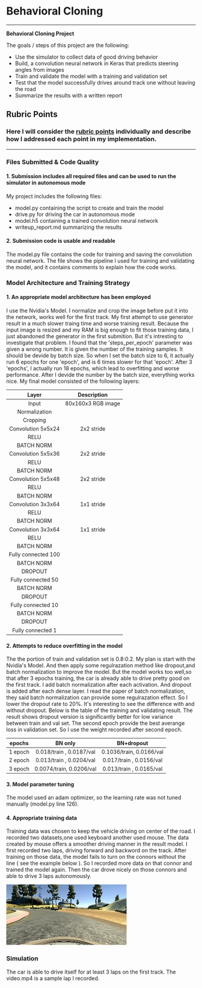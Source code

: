 # **Behavioral Cloning** 

---

**Behavioral Cloning Project**

The goals / steps of this project are the following:
* Use the simulator to collect data of good driving behavior
* Build, a convolution neural network in Keras that predicts steering angles from images
* Train and validate the model with a training and validation set
* Test that the model successfully drives around track one without leaving the road
* Summarize the results with a written report


[//]: # (Image References)

[image1]: ./examples/ex1.jpg "fail example"

## Rubric Points
### Here I will consider the [rubric points](https://review.udacity.com/#!/rubrics/432/view) individually and describe how I addressed each point in my implementation.  

---
### Files Submitted & Code Quality

#### 1. Submission includes all required files and can be used to run the simulator in autonomous mode

My project includes the following files:
* model.py containing the script to create and train the model
* drive.py for driving the car in autonomous mode
* model.h5 containing a trained convolution neural network 
* writeup_report.md summarizing the results

#### 2. Submission code is usable and readable

The model.py file contains the code for training and saving the convolution neural network. The file shows the pipeline I used for training and validating the model, and it contains comments to explain how the code works.

### Model Architecture and Training Strategy

#### 1. An appropriate model architecture has been employed

I use the Nvidia's Model. I normalize and crop the image before put it into the network, works well for the first track. My first attempt to use generator result in a much slower traing time and worse training result. Because the input image is resized and my RAM is big enough to fit those training data, I just abandoned the generator in the first submition. But it's intresting to investigate that problem. I found that the 'steps_per_epoch' parameter was given a wrong number. It is given the number of the training samples. It should be devide by batch size. So when I set the batch size to 6, it actually run 6 epochs for one 'epoch', and is 6 times slower for that 'epoch'. After 3 'epochs', I actually run 18 epochs, which lead to overfitting and worse performance. After I devide the number by the batch size, everything works nice.
My final model consisted of the following layers:

| Layer                   | Description                                     |
| :---------------------: | :---------------------------------------------: |
| Input                   | 80x160x3 RGB image                              |
| Normalization           |                                                 |
| Cropping                |                                                 |
| Convolution 5x5x24      | 2x2 stride                                      |
| RELU                    |                                                 |
| BATCH NORM              |                                                 |
| Convolution 5x5x36      | 2x2 stride                                      |
| RELU                    |                                                 |
| BATCH NORM              |                                                 |
| Convolution 5x5x48      | 2x2 stride                                      |
| RELU                    |                                                 |
| BATCH NORM              |                                                 |
| Convolution 3x3x64      | 1x1 stride                                      |
| RELU                    |                                                 |
| BATCH NORM              |                                                 |
| Convolution 3x3x64      | 1x1 stride                                      |
| RELU                    |                                                 |
| BATCH NORM              |                                                 |
| Fully connected 100     |                                                 |
| BATCH NORM              |                                                 |
| DROPOUT                 |                                                 |
| Fully connected 50      |                                                 |
| BATCH NORM              |                                                 |
| DROPOUT                 |                                                 |
| Fully connected 10      |                                                 |
| BATCH NORM              |                                                 |
| DROPOUT                 |                                                 |
| Fully connected 1       |                                                 |


#### 2. Attempts to reduce overfitting in the model

The the portion of train and validation set is 0.8:0.2. My plan is start with the Nvidia's Model. And then apply some regulrazation method like dropout,and batch normalization to improve the model. But the model works too well,so that after 3 epochs training, the car is already able to drive pretty good on the first track. 
I add batch normalization after each activation. And dropout is added after each dense layer. I read the paper of batch normalization, they said batch normalization can provide some regulrazation effect. So I lower the dropout rate to 20%. It's interesting to see the difference with and without dropout. Below is the table of the training and validating result.
The result shows dropout version is significantly better for low variance between train and val set. The second epoch provide the best averange loss in validation set. So I use the weight recorded after second epoch.

| epochs      | BN only                     | BN+dropout                  |
| :---------: | :-------------------------: | :-------------------------: |
| 1 epoch     | 0.018/train , 0.0187/val    | 0.1036/train, 0.0166/val    |
| 2 epoch     | 0.013/train , 0.0204/val    | 0.017/train , 0.0156/val    |
| 3 epoch     | 0.0074/train, 0.0206/val    | 0.013/train , 0.0165/val    |


#### 3. Model parameter tuning

The model used an adam optimizer, so the learning rate was not tuned manually (model.py line 126).

#### 4. Appropriate training data

Training data was chosen to keep the vehicle driving on center of the road. I recorded two datasets,one used keyboard another used mouse. The data created by mouse offers a smoother driving manner in the result model.
I first recorded two laps, driving forward and backword on the track. After training on those data, the model fails to turn on the connors without the line ( see the example below ). So I recorded more data on that connor and trained the model again. Then the car drove nicely on those connors and able to drive 3 laps autonomously.

![alt text][image1]

### Simulation

The car is able to drive itself for at least 3 laps on the first track. The video.mp4 is a sample lap I recorded.

